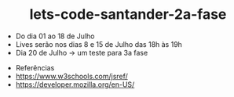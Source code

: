 <h1 align="center">lets-code-santander-2a-fase</h1>

<p align="center"> 

- Do dia 01 ao 18 de Julho
- Lives serão nos dias 8 e 15 de Julho das 18h às 19h
- Dia 20 de Julho -> um teste para 3a fase
</p>


<p align="center">

- Referências
- https://www.w3schools.com/jsref/
- https://developer.mozilla.org/en-US/
</p>